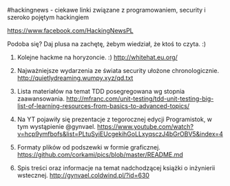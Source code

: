 #hackingnews - ciekawe linki związane z programowaniem, security i szeroko pojętym hackingiem

https://www.facebook.com/HackingNewsPL

Podoba się? Daj plusa na zachętę, żebym wiedział, że ktoś to czyta. :)


1. Kolejne hackme na horyzoncie. :)
http://whitehat.eu.org/

2. Najważniejsze wydarzenia ze świata security ułożone chronologicznie.
http://quietlydreaming.wumpy.xyz/qd.txt

3. Lista materiałów na temat TDD posegregowana wg stopnia zaawansowania.
http://mfranc.com/unit-testing/tdd-unit-testing-big-list-of-learning-resources-from-basics-to-advanced-topics/

4. Na YT pojawiły się prezentacje z tegorocznej edycji Programistok, w tym
wystąpienie @gynvael.
https://www.youtube.com/watch?v=hcp9ymfbofs&list=PLtuSyiEUcgekihGoLLxyqsczJ4bGrOBV5&index=4

5. Formaty plików od podszewki w formie graficznej. 
https://github.com/corkami/pics/blob/master/README.md

6. Spis treści oraz informacje na temat nadchodzącej książki o inżynierii wstecznej.
http://gynvael.coldwind.pl/?id=630



